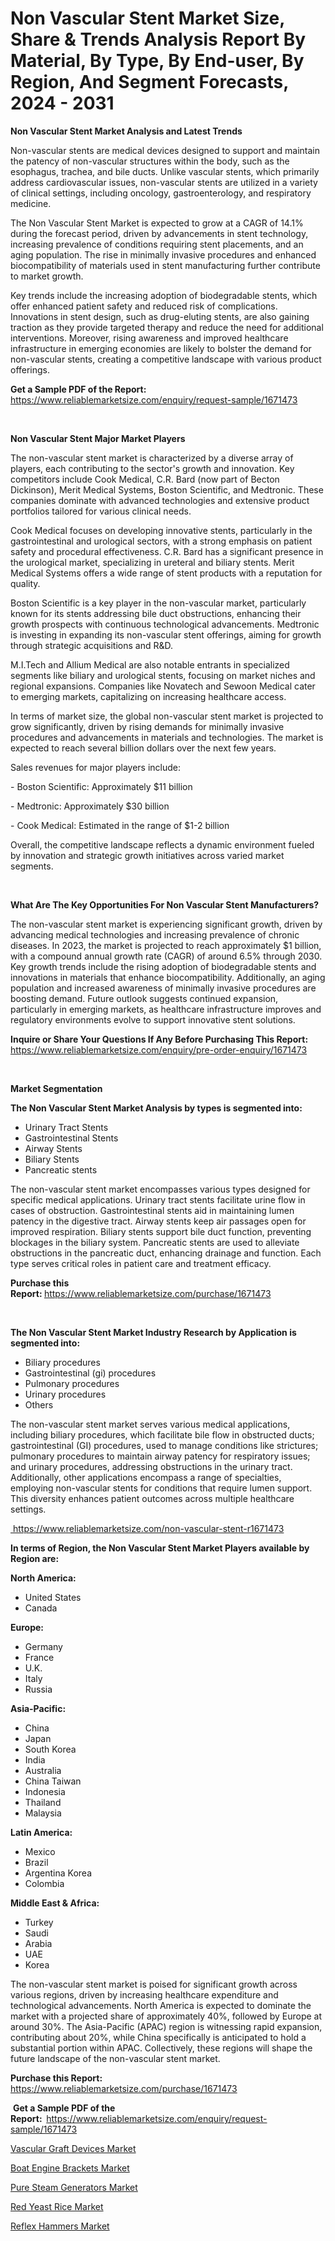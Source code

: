 <p><h1>Non Vascular Stent Market Size, Share & Trends Analysis Report By Material, By Type, By End-user, By Region, And Segment Forecasts, 2024 - 2031</h1></p><p><strong>Non Vascular Stent Market Analysis and Latest Trends</strong></p>
<p><p>Non-vascular stents are medical devices designed to support and maintain the patency of non-vascular structures within the body, such as the esophagus, trachea, and bile ducts. Unlike vascular stents, which primarily address cardiovascular issues, non-vascular stents are utilized in a variety of clinical settings, including oncology, gastroenterology, and respiratory medicine.</p><p>The Non Vascular Stent Market is expected to grow at a CAGR of 14.1% during the forecast period, driven by advancements in stent technology, increasing prevalence of conditions requiring stent placements, and an aging population. The rise in minimally invasive procedures and enhanced biocompatibility of materials used in stent manufacturing further contribute to market growth. </p><p>Key trends include the increasing adoption of biodegradable stents, which offer enhanced patient safety and reduced risk of complications. Innovations in stent design, such as drug-eluting stents, are also gaining traction as they provide targeted therapy and reduce the need for additional interventions. Moreover, rising awareness and improved healthcare infrastructure in emerging economies are likely to bolster the demand for non-vascular stents, creating a competitive landscape with various product offerings.</p></p>
<p><strong>Get a Sample PDF of the Report:&nbsp;</strong> <a href="https://www.reliablemarketsize.com/enquiry/request-sample/1671473?utm_campaign=1103&utm_medium=2&utm_source=Github&utm_content=ia&utm_term=10102024&utm_id=non-vascular-stent">https://www.reliablemarketsize.com/enquiry/request-sample/1671473</a></p>
<p>&nbsp;</p>
<p><strong>Non Vascular Stent Major Market Players</strong></p>
<p><p>The non-vascular stent market is characterized by a diverse array of players, each contributing to the sector's growth and innovation. Key competitors include Cook Medical, C.R. Bard (now part of Becton Dickinson), Merit Medical Systems, Boston Scientific, and Medtronic. These companies dominate with advanced technologies and extensive product portfolios tailored for various clinical needs.</p><p>Cook Medical focuses on developing innovative stents, particularly in the gastrointestinal and urological sectors, with a strong emphasis on patient safety and procedural effectiveness. C.R. Bard has a significant presence in the urological market, specializing in ureteral and biliary stents. Merit Medical Systems offers a wide range of stent products with a reputation for quality.</p><p>Boston Scientific is a key player in the non-vascular market, particularly known for its stents addressing bile duct obstructions, enhancing their growth prospects with continuous technological advancements. Medtronic is investing in expanding its non-vascular stent offerings, aiming for growth through strategic acquisitions and R&D.</p><p>M.I.Tech and Allium Medical are also notable entrants in specialized segments like biliary and urological stents, focusing on market niches and regional expansions. Companies like Novatech and Sewoon Medical cater to emerging markets, capitalizing on increasing healthcare access.</p><p>In terms of market size, the global non-vascular stent market is projected to grow significantly, driven by rising demands for minimally invasive procedures and advancements in materials and technologies. The market is expected to reach several billion dollars over the next few years.</p><p>Sales revenues for major players include:</p><p>- Boston Scientific: Approximately $11 billion</p><p>- Medtronic: Approximately $30 billion</p><p>- Cook Medical: Estimated in the range of $1-2 billion</p><p>Overall, the competitive landscape reflects a dynamic environment fueled by innovation and strategic growth initiatives across varied market segments.</p></p>
<p>&nbsp;</p>
<p><strong>What Are The Key Opportunities For Non Vascular Stent Manufacturers?</strong></p>
<p><p>The non-vascular stent market is experiencing significant growth, driven by advancing medical technologies and increasing prevalence of chronic diseases. In 2023, the market is projected to reach approximately $1 billion, with a compound annual growth rate (CAGR) of around 6.5% through 2030. Key growth trends include the rising adoption of biodegradable stents and innovations in materials that enhance biocompatibility. Additionally, an aging population and increased awareness of minimally invasive procedures are boosting demand. Future outlook suggests continued expansion, particularly in emerging markets, as healthcare infrastructure improves and regulatory environments evolve to support innovative stent solutions.</p></p>
<p><strong>Inquire or Share Your Questions If Any Before Purchasing This Report:</strong> <a href="https://www.reliablemarketsize.com/enquiry/pre-order-enquiry/1671473?utm_campaign=1103&utm_medium=2&utm_source=Github&utm_content=ia&utm_term=10102024&utm_id=non-vascular-stent">https://www.reliablemarketsize.com/enquiry/pre-order-enquiry/1671473</a></p>
<p>&nbsp;</p>
<p><strong>Market Segmentation</strong></p>
<p><strong>The Non Vascular Stent Market Analysis by types is segmented into:</strong></p>
<p><ul><li>Urinary Tract Stents</li><li>Gastrointestinal Stents</li><li>Airway Stents</li><li>Biliary Stents</li><li>Pancreatic stents</li></ul></p>
<p><p>The non-vascular stent market encompasses various types designed for specific medical applications. Urinary tract stents facilitate urine flow in cases of obstruction. Gastrointestinal stents aid in maintaining lumen patency in the digestive tract. Airway stents keep air passages open for improved respiration. Biliary stents support bile duct function, preventing blockages in the biliary system. Pancreatic stents are used to alleviate obstructions in the pancreatic duct, enhancing drainage and function. Each type serves critical roles in patient care and treatment efficacy.</p></p>
<p><strong>Purchase this Report:&nbsp;</strong><a href="https://www.reliablemarketsize.com/purchase/1671473?utm_campaign=1103&utm_medium=2&utm_source=Github&utm_content=ia&utm_term=10102024&utm_id=non-vascular-stent">https://www.reliablemarketsize.com/purchase/1671473</a></p>
<p>&nbsp;</p>
<p><strong>The Non Vascular Stent Market Industry Research by Application is segmented into:</strong></p>
<p><ul><li>Biliary procedures</li><li>Gastrointestinal (gi) procedures</li><li>Pulmonary procedures</li><li>Urinary procedures</li><li>Others</li></ul></p>
<p><p>The non-vascular stent market serves various medical applications, including biliary procedures, which facilitate bile flow in obstructed ducts; gastrointestinal (GI) procedures, used to manage conditions like strictures; pulmonary procedures to maintain airway patency for respiratory issues; and urinary procedures, addressing obstructions in the urinary tract. Additionally, other applications encompass a range of specialties, employing non-vascular stents for conditions that require lumen support. This diversity enhances patient outcomes across multiple healthcare settings.</p></p>
<p><a href="https://www.reliablemarketsize.com/non-vascular-stent-r1671473?utm_campaign=1103&utm_medium=2&utm_source=Github&utm_content=ia&utm_term=10102024&utm_id=non-vascular-stent">&nbsp;https://www.reliablemarketsize.com/non-vascular-stent-r1671473</a></p>
<p><strong>In terms of Region, the Non Vascular Stent Market Players available by Region are:</strong></p>
<p>
    <p> <strong> North America: </strong>
        <ul>
            <li>United States</li>
            <li>Canada</li>
        </ul>
        </p> 
    <p> <strong> Europe: </strong>
        <ul>
            <li>Germany</li>
            <li>France</li>
            <li>U.K.</li>
            <li>Italy</li>
            <li>Russia</li>
        </ul>
        </p> 
    <p> <strong> Asia-Pacific: </strong>
        <ul>
            <li>China</li>
            <li>Japan</li>
            <li>South Korea</li>
            <li>India</li>
            <li>Australia</li>
            <li>China Taiwan</li>
            <li>Indonesia</li>
            <li>Thailand</li>
            <li>Malaysia</li>
        </ul>
        </p> 
    <p> <strong> Latin America: </strong>
        <ul>
            <li>Mexico</li>
            <li>Brazil</li>
            <li>Argentina Korea</li>
            <li>Colombia</li>
        </ul>
        </p> 
    <p> <strong> Middle East & Africa: </strong>
        <ul>
            <li>Turkey</li>
            <li>Saudi</li>
            <li>Arabia</li>
            <li>UAE</li>
            <li>Korea</li>
        </ul>
    </p>
    </p>
<p><p>The non-vascular stent market is poised for significant growth across various regions, driven by increasing healthcare expenditure and technological advancements. North America is expected to dominate the market with a projected share of approximately 40%, followed by Europe at around 30%. The Asia-Pacific (APAC) region is witnessing rapid expansion, contributing about 20%, while China specifically is anticipated to hold a substantial portion within APAC. Collectively, these regions will shape the future landscape of the non-vascular stent market.</p></p>
<p><strong>Purchase this Report: </strong><a href="https://www.reliablemarketsize.com/purchase/1671473?utm_campaign=1103&utm_medium=2&utm_source=Github&utm_content=ia&utm_term=10102024&utm_id=non-vascular-stent">https://www.reliablemarketsize.com/purchase/1671473</a></p>
<p>&nbsp;<strong>Get a Sample PDF of the Report:&nbsp;&nbsp;</strong><a href="https://www.reliablemarketsize.com/enquiry/request-sample/1671473?utm_campaign=1103&utm_medium=2&utm_source=Github&utm_content=ia&utm_term=10102024&utm_id=non-vascular-stent">https://www.reliablemarketsize.com/enquiry/request-sample/1671473</a></p>
<p><strong></strong></p>
<p><p><a href="https://github.com/danyelltzmol/Market-Research-Report-List-1/blob/main/vascular-graft-devices-market.md?utm_campaign=1103&utm_medium=2&utm_source=Github&utm_content=ia&utm_term=10102024&utm_id=non-vascular-stent">Vascular Graft Devices Market</a></p><p><a href="https://github.com/buzzeoihwerleex/Market-Research-Report-List-1/blob/main/boat-engine-brackets-market.md?utm_campaign=1103&utm_medium=2&utm_source=Github&utm_content=ia&utm_term=10102024&utm_id=non-vascular-stent">Boat Engine Brackets Market</a></p><p><a href="https://www.linkedin.com/pulse/future-trends-global-pure-steam-generators-market-insights-s3sxe?utm_campaign=1103&utm_medium=2&utm_source=Github&utm_content=ia&utm_term=10102024&utm_id=non-vascular-stent">Pure Steam Generators Market</a></p><p><a href="https://www.linkedin.com/pulse/red-yeast-rice-market-maturity-analysis-regional-disparities-nhxte?utm_campaign=1103&utm_medium=2&utm_source=Github&utm_content=ia&utm_term=10102024&utm_id=non-vascular-stent">Red Yeast Rice Market</a></p><p><a href="https://www.linkedin.com/pulse/deep-dive-reflex-hammers-market-itstrends-segmentation-competitive-knkje?utm_campaign=1103&utm_medium=2&utm_source=Github&utm_content=ia&utm_term=10102024&utm_id=non-vascular-stent">Reflex Hammers Market</a></p></p>